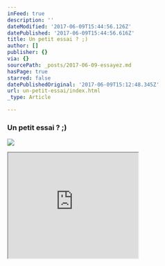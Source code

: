 ```yaml
---
inFeed: true
description: ''
dateModified: '2017-06-09T15:44:56.126Z'
datePublished: '2017-06-09T15:44:56.616Z'
title: Un petit essai ? ;)
author: []
publisher: {}
via: {}
sourcePath: _posts/2017-06-09-essayez.md
hasPage: true
starred: false
datePublishedOriginal: '2017-06-09T15:12:48.345Z'
url: un-petit-essai/index.html
_type: Article

---
```

### **Un petit essai ? ;)**
![](https://imgflo.herokuapp.com/graph/2b2431f8e7ba7b0/c2d98196cfde1e2278c84b0d6a650a45/croprotate.png?cropheight=233&cropwidth=247&degrees=0&input=https%3A%2F%2Fthe-grid-user-content.s3-us-west-2.amazonaws.com%2F00a9d377-470d-4bf1-9a6e-2d97fe5b7af5.png&x=0&y=9)

<iframe src="https://the-grid.github.io/ed-userhtml/?g=eJyVj81OwzAQhO95Csv3xE1ocAq2JcRbcHOc9Q81SeTdUsHT8xOoOIE4jTSz82lH5TQfWYGsOdJLBowAxFks4DWPRCveCGERgbB209y8phBgadzyJJ7bGsmOGcS3iciZMJVCV9JKDIv7N-MRuVFiA1xIhj18pndramg5wsw046XtYZLSH-R07Ya27-Tey_EAw9DZcehHfvsrJ9s5nGyAD5QvfxzfL7NPoTnDWMi9N6ic4EejUtv3rNq0PqeJor7qdhcnQgqRdLffGVapr7XmDYQzgUU" height="244" style=""></iframe>
